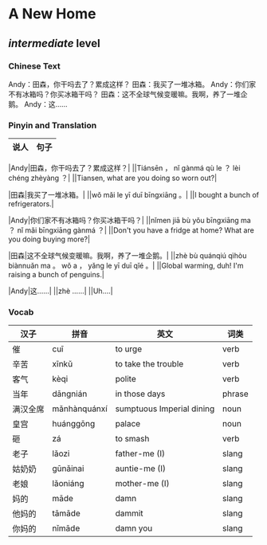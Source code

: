 # A New Home
## *intermediate* level

### Chinese Text
Andy：田森，你干吗去了？累成这样？
田森：我买了一堆冰箱。
Andy：你们家不有冰箱吗？你买冰箱干吗？
田森：这不全球气候变暖嘛。我啊，养了一堆企鹅。
Andy：这......

### Pinyin and Translation
|说人|句子|
|----|----|

|Andy|田森，你干吗去了？累成这样？|
||Tiánsēn ， nǐ gànmá qù le ？ lèi chéng zhèyàng ？|
||Tiansen, what are you doing so worn out?|

|田森|我买了一堆冰箱。|
||wǒ mǎi le yī duī bīngxiāng 。|
||I bought a bunch of refrigerators.|

|Andy|你们家不有冰箱吗？你买冰箱干吗？|
||nǐmen jiā bù yǒu bīngxiāng ma ？ nǐ mǎi bīngxiāng gànmá ？|
||Don't you have a fridge at home? What are you doing buying more?|

|田森|这不全球气候变暖嘛。我啊，养了一堆企鹅。|
||zhè bù quánqiú qìhòu biànnuǎn ma 。 wǒ a ， yǎng le yī duī qǐé 。|
||Global warming, duh! I'm raising a bunch of penguins.|

|Andy|这......|
||zhè ......|
||Uh....|
### Vocab
|汉子|拼音|英文|词类|
|----|----|----|----|
|催|cuī|to urge|verb|
|辛苦|xīnkǔ|to take the trouble|verb|
|客气|kèqi|polite|verb|
|当年|dāngnián|in those days|phrase|
|满汉全席|mǎnhànquánxí|sumptuous Imperial dining|noun|
|皇宫|huánggōng|palace|noun|
|砸|zá|to smash|verb|
|老子|lǎozi|father-me (I)|slang|
|姑奶奶|gūnǎinai|auntie-me (I)|slang|
|老娘|lǎoniáng|mother-me (I)|slang|
|妈的|māde|damn|slang|
|他妈的|tāmāde|dammit|slang|
|你妈的|nǐmāde|damn you|slang|